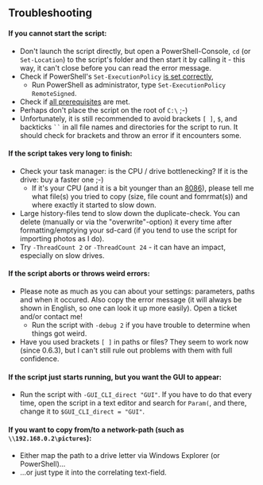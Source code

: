 ## Troubleshooting
#### If you cannot start the script:
- Don't launch the script directly, but open a PowerShell-Console, `cd` (or `Set-Location`) to the script's folder and then start it by calling it - this way, it can't close before you can read the error message.
- Check if PowerShell's `Set-ExecutionPolicy` [is set correctly](https://superuser.com/a/106363/703240),
    - Run PowerShell as administrator, type `Set-ExecutionPolicy RemoteSigned`.
- Check if [all prerequisites](https://github.com/flolilo/media-copytool/wiki/ENG-2.-Installation#prerequisites) are met.
- Perhaps don't place the script on the root of `C:\` ;-)
- Unfortunately, it is still recommended to avoid brackets `[ ]`, `$`, and backticks ` `` ` in all file names and directories for the script to run. It should check for brackets and throw an error if it encounters some.

#### If the script takes very long to finish:
- Check your task manager: is the CPU / drive bottlenecking? If it is the drive: buy a faster one ;-)
    - If it's your CPU (and it is a bit younger than an [8086](https://en.wikipedia.org/wiki/8086)), please tell me what file(s) you tried to copy (size, file count and fomrmat(s)) and where exactly it started to slow down.
- Large history-files tend to slow down the duplicate-check. You can delete (manually or via the "overwrite"-option) it every time after formatting/emptying your sd-card (if you tend to use the script for importing photos as I do).
- Try `-ThreadCount 2` or `-ThreadCount 24` - it can have an impact, especially on slow drives.

#### If the script aborts or throws weird errors:
- Please note as much as you can about your settings: parameters, paths and when it occured. Also copy the error message (it will always be shown in English, so one can look it up more easily). Open a ticket and/or contact me!
    - Run the script with `-debug 2` if you have trouble to determine when things got weird.
- Have you used brackets `[ ]` in paths or files? They seem to work now (since 0.6.3), but I can't still rule out problems with them with full confidence.

#### If the script just starts running, but you want the GUI to appear:
- Run the script with `-GUI_CLI_direct "GUI"`. If you have to do that every time, open the script in a text editor and search for `Param(`, and there, change it to `$GUI_CLI_direct = "GUI"`.

#### If you want to copy from/to a network-path (such as `\\192.168.0.2\pictures`):
- Either map the path to a drive letter via Windows Explorer (or PowerShell)...
- ...or just type it into the correlating text-field.